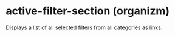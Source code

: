 # active-filter-section (organizm)

Displays a list of all selected filters from all categories as links.
